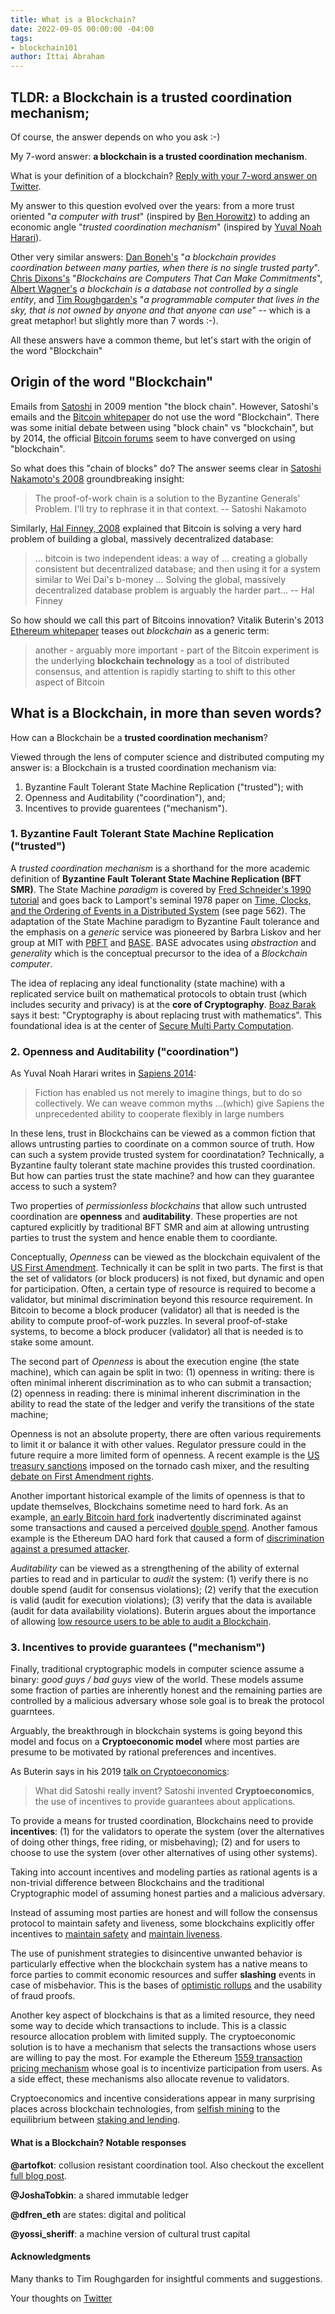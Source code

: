 ```yaml
---
title: What is a Blockchain?
date: 2022-09-05 00:00:00 -04:00
tags:
- blockchain101
author: Ittai Abraham
---
```


## TLDR: a Blockchain is a trusted coordination mechanism;
Of course, the answer depends on who you ask :-)

My 7-word answer: **a blockchain is a trusted coordination mechanism**. 

What is your definition of a blockchain? [Reply with your 7-word answer on Twitter](https://twitter.com/ittaia/status/1566870358837321731?s=46&t=VDqZSRpxsraPaBX11I_JaA). 


My answer to this question evolved over the years: from a more trust oriented "*a computer with trust*" (inspired by [Ben Horowitz](https://www.youtube.com/watch?v=l7QdIQVTly0)) to adding an economic angle "*trusted coordination mechanism*" (inspired by [Yuval Noah Harari](https://www.ted.com/talks/yuval_noah_harari_what_explains_the_rise_of_humans/transcript?language=en)).

Other very similar answers: [Dan Boneh's](https://berkeley-defi.github.io/assets/material/lec2-dan-tech-intro.pdf)  "*a blockchain provides coordination between many parties, when there is no single trusted party*". [Chris Dixons's](https://a16z.com/2020/01/27/computers-that-make-commitments/)  "*Blockchains are Computers That Can Make Commitments*",  [Albert Wagner's](https://continuations.com/post/671863718643105792/web3crypto-why-bother) *a blockchain is a database not controlled by a single entity*, and [Tim Roughgarden's](https://timroughgarden.github.io/fob21/l/l1.pdf) "*a programmable computer that lives in the sky, that is not owned by anyone and that anyone can use*" -- which is a great metaphor! but slightly more than 7 words :-).

All these answers have a common theme, but let's start with the origin of the word "Blockchain"



<!---
The idea that money is simply a trusted ledger (aka a blockchain) of all transactions goes back to [Narayana R. Kocherlakota 1996](https://researchdatabase.minneapolisfed.org/downloads/pr76f356g) iconic paper "Money is Memory".
--->



 
## Origin of the word "Blockchain" 
Emails from [Satoshi](https://plan99.net/~mike/satoshi-emails/thread1.html) in 2009 mention "the block chain". However, Satoshi's emails and the [Bitcoin whitepaper](https://bitcoin.org/bitcoin.pdf) do not use the word "Blockchain".  There was some initial debate between using "block chain" vs "blockchain", but by 2014, the official [Bitcoin forums](https://groups.google.com/g/bitcoin-documentation/c/D9aqm8uDQG0) seem to have converged on using "blockchain". 

So what does this "chain of blocks" do? The answer seems clear in [Satoshi Nakamoto's 2008](https://www.metzdowd.com/pipermail/cryptography/2008-November/014849.html) groundbreaking insight:
> The proof-of-work chain is a solution to the Byzantine Generals' Problem.  I'll try to rephrase it in that context. -- Satoshi Nakamoto

Similarly, [Hal Finney, 2008](https://www.metzdowd.com/pipermail/cryptography/2008-November/014848.html) explained that Bitcoin is solving a very hard problem of building a global, massively decentralized database:
 > ... bitcoin is two independent ideas: a way of ...
creating a globally consistent but decentralized database; and then using
it for a system similar to Wei Dai's b-money ... Solving the
global, massively decentralized database problem is arguably the harder
part...  -- Hal Finney

So how should we call this part of Bitcoins innovation? Vitalik Buterin's 2013 [Ethereum whitepaper](https://ethereum.org/en/whitepaper/) teases out *blockchain* as a generic term:
> another - arguably more important - part of the Bitcoin experiment is the underlying **blockchain technology** as a tool of distributed consensus, and attention is rapidly starting to shift to this other aspect of Bitcoin


## What is a Blockchain, in more than seven words?
How can a Blockchain be a **trusted coordination mechanism**?

Viewed through the lens of computer science and distributed computing my answer is: a Blockchain is a trusted coordination mechanism via: 

1. Byzantine Fault Tolerant State Machine Replication ("trusted"); with
2. Openness and Auditability ("coordination"), and;
3. Incentives to provide guarentees ("mechanism").


### 1. Byzantine Fault Tolerant State Machine Replication ("trusted")

A *trusted coordination mechanism* is a shorthand for the more academic definition of **Byzantine Fault Tolerant State Machine Replication (BFT SMR)**. The State Machine *paradigm* is covered by [Fred Schneider's 1990 tutorial](https://www.cs.cornell.edu/fbs/publications/ibmFault.sm.pdf) and goes back to Lamport's seminal 1978 paper on [Time, Clocks, and the Ordering of Events in a Distributed System](https://lamport.azurewebsites.net/pubs/time-clocks.pdf) (see page 562). The adaptation of the State Machine paradigm to Byzantine Fault tolerance and the emphasis on a *generic* service was pioneered by Barbra Liskov and her group at MIT with [PBFT](https://pmg.csail.mit.edu/papers/osdi99.pdf) and [BASE](http://www.sosp.org/2001/papers/rodrigues.pdf). BASE advocates using *abstraction* and *generality* which is the conceptual precursor to the idea of a *Blockchain computer*. 

The idea of replacing any ideal functionality (state machine) with a replicated service built on mathematical protocols to obtain trust (which includes security and privacy) is at the **core of Cryptography**. [Boaz Barak](https://www.boazbarak.org/cs127spring16/chap17_sfe) says it best: "Cryptography is about replacing trust with mathematics". This foundational idea is at the center of [Secure Multi Party Computation](https://u.cs.biu.ac.il/~lindell/MPC-resources.html).


### 2. Openness and Auditability ("coordination")

As Yuval Noah Harari writes in [Sapiens 2014](https://www.ynharari.com/topic/power-and-imagination/):

> Fiction has enabled us not merely to imagine things, but to do so collectively. We can weave common myths ...(which) give Sapiens the unprecedented ability to cooperate flexibly in large numbers 

In these lens, trust in Blockchains can be viewed as a common fiction that allows untrusting parties to coordinate on a common source of truth. How can such a system provide trusted system for coordinatation? Technically, a Byzantine faulty tolerant state machine provides this trusted coordination. But how can parties trust the state machine? and how can they guarantee access to such a system?

Two properties of *permissionless blockchains* that allow such untrusted coordination are  **openness** and **auditability**. These properties are not captured explicitly by traditional BFT SMR and aim at allowing untrusting parties to trust the system and hence enable them to coordiante. 

Conceptually, *Openness* can be viewed as the blockchain equivalent of the [US First Amendment](https://en.wikipedia.org/wiki/First_Amendment_to_the_United_States_Constitution). Technically it can be split in two parts. The first is that the set of validators (or block producers) is not fixed, but dynamic and open for participation. Often, a certain type of resource is required to become a validator, but minimal discrimination beyond this resource requirement. In Bitcoin to become a block producer (validator) all that is needed is the ability to compute proof-of-work puzzles. In several proof-of-stake systems, to become a block producer (validator) all that is needed is to stake some amount.

The second part of *Openness* is about the execution engine (the state machine), which can again be split in two: (1) openness in writing:  there is often minimal inherent discrimination as to who can submit a transaction; (2) openness in reading: there is minimal inherent discrimination in the ability to read the state of the ledger and verify the transitions of the state machine;

Openness is not an absolute property, there are often various requirements to limit it or balance it with other values. Regulator pressure could in the future require a more limited form of openness. A recent example is the [US treasury sanctions](https://home.treasury.gov/news/press-releases/jy0916) imposed on the tornado cash mixer, and the resulting [debate on First Amendment rights](https://www.eff.org/deeplinks/2022/08/code-speech-and-tornado-cash-mixer).


Another important historical example of the limits of openness is that to update themselves, Blockchains sometime need to hard fork. As an example, [an early Bitcoin hard fork](https://freedom-to-tinker.com/2015/07/28/analyzing-the-2013-bitcoin-fork-centralized-decision-making-saved-the-day/) inadvertently discriminated against some transactions and caused a perceived [double spend](https://bitcointalk.org/index.php?topic=152348.0). Another famous example is the Ethereum DAO hard fork that caused a form of [discrimination against a presumed attacker](https://blog.slock.it/hard-fork-specification-24b889e70703#.io9ej36yq).


*Auditability* can be viewed as a strengthening of the ability of external parties to read and in particular to *audit* the system: (1) verify there is no double spend (audit for consensus violations); (2) verify that the execution is valid (audit for execution violations); (3) verify that the data is available (audit for data availability violations). Buterin argues about the importance of allowing [low resource users to be able to audit a Blockchain](https://vitalik.ca/general/2021/05/23/scaling.html).



### 3. Incentives to provide guarantees ("mechanism")
Finally, traditional cryptographic models in computer science assume a binary: *good guys / bad guys* view of the world. These models assume some fraction of parties are inherently honest and the remaining parties are controlled by a malicious adversary whose sole goal is to break the protocol guarntees. 

Arguably, the breakthrough in blockchain systems is going beyond this model and focus on a 
**Cryptoeconomic model** where most parties are presume to be motivated by rational preferences and incentives.

As Buterin says in his 2019 [talk on Cryptoeconomics](https://youtu.be/GQR1xjQn5Pg):

> What did Satoshi really invent? Satoshi invented **Cryptoeconomics**, the use of incentives to provide guarantees about applications. 

To provide a means for trusted coordination, Blockchains need to provide **incentives**: (1) for the validators to operate the system (over the alternatives of doing other things, free riding, or misbehaving); (2) and for users to choose to use the system (over other alternatives of using other systems).

Taking into account incentives and modeling parties as rational agents is a non-trivial difference between Blockchains and the traditional Cryptographic model of assuming honest parties and a malicious adversary.

Instead of assuming most parties are honest and will follow the consensus protocol to maintain safety and liveness, some blockchains explicitly offer incentives to [maintain safety](https://medium.com/@VitalikButerin/minimal-slashing-conditions-20f0b500fc6c) and [maintain liveness](https://eth2book.info/altair/part2/incentives/inactivity#inactivity-leak).  

The use of punishment strategies to disincentive unwanted behavior is particularly effective when the blockchain system has a native means to force parties to commit economic resources and suffer **slashing** events in case of misbehavior. This is the bases of [optimistic rollups](https://ethereum.org/en/developers/docs/scaling/optimistic-rollups/) and the usability of fraud proofs.

Another key aspect of blockchains is that as a limited resource, they need some way to decide which transactions to include. This is a classic resource allocation problem with limited supply. The cryptoeconomic solution is to have a mechanism that selects the transactions whose users are willing to pay the most. For example the Ethereum [1559 transaction pricing mechanism](https://github.com/ethereum/EIPs/blob/master/EIPS/eip-1559.md) whose goal is to incentivize participation from users. As a side effect, these mechanisms also allocate revenue to validators. 


Cryptoeconomics and incentive considerations appear in many surprising places across blockchain technologies, from [selfish mining](https://decentralizedthoughts.github.io/2020-02-26-selfish-mining/) to the equilibrium between [staking and lending](https://decentralizedthoughts.github.io/2020-02-26-selfish-mining/).

#### What is a Blockchain? Notable responses

**@artofkot**: collusion resistant coordination tool. Also checkout the excellent [full blog post](https://artofkot.xyz/blog/why-blockchains).

**@JoshaTobkin**: a shared immutable ledger 

**@dfren_eth** are states: digital and political

**@yossi_sheriff**: a machine version of cultural trust capital




#### Acknowledgments

Many thanks to Tim Roughgarden for insightful comments and suggestions.





Your thoughts on [Twitter](https://twitter.com/ittaia/status/1566870358837321731?s=46&t=VDqZSRpxsraPaBX11I_JaA)

